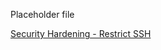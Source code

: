 Placeholder file


[Security Hardening - Restrict SSH](https://docs.rackspace.com/support/how-to/restrict-ssh-login-to-a-specific-ip-or-host/)
